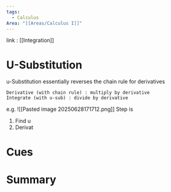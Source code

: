 ```yaml
---
tags:
  - Calculus
Area: "[[Areas/Calculus I]]"
---
```

link : [[Integration]]
# U-Substitution
u-Substitution essentially reverses the chain rule for derivatives
```
Derivative (with chain rule) : multiply by derivative
Integrate (with u-sub) : divide by derivative
```
e.g.
![[Pasted image 20250628171712.png]]
Step is
1. Find u 
2. Derivat
# Cues
# Summary
```

```